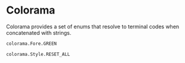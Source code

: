 # Colorama

Colorama provides a set of enums that resolve to terminal codes when concatenated with strings.
```py
colorama.Fore.GREEN
```
```py
colorama.Style.RESET_ALL
```